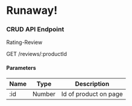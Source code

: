 # Runaway!


### CRUD API Endpoint
Rating-Review

GET /reviews/:productId


#### Parameters

| Name | Type   | Description             |
| ---- | ------ | ----------------------- |
| :id  | Number | Id of product on page   |



